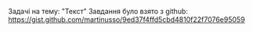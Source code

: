 Задачі на тему: "Текст"
Завдання було взято з github: https://gist.github.com/martinusso/9ed37f4ffd5cbd4810f22f7076e95059